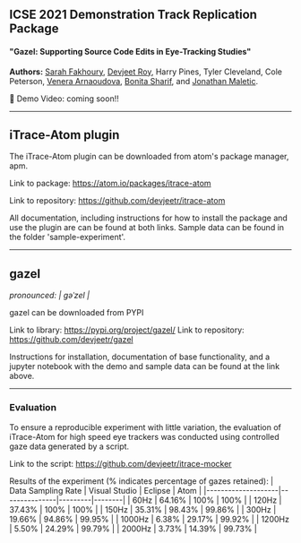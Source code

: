 ## ICSE 2021 Demonstration Track Replication Package
#### **"Gazel: Supporting Source Code Edits in Eye-Tracking Studies"**

**Authors:** [Sarah Fakhoury](https://sarahfakhoury.com), [Devjeet Roy](https://devjeetr.github.io), Harry Pines, Tyler Cleveland, Cole Peterson, [Venera Arnaoudova](https://www.veneraarnaoudova.com), [Bonita Sharif](https://www.shbonita.me), and [Jonathan Maletic](http://www.cs.kent.edu/~jmaletic/). 

:movie_camera: Demo Video:  coming soon!!

***

## iTrace-Atom plugin
The iTrace-Atom plugin can be downloaded from atom's package manager, apm. 

Link to package: https://atom.io/packages/itrace-atom

Link to repository: https://github.com/devjeetr/itrace-atom

All documentation, including instructions for how to install the package and use the plugin are can be found at both links. Sample data can be found in the folder 'sample-experiment'.

***

## gazel 
*pronounced: | ɡəˈzel |*

gazel can be downloaded from PYPI 

Link to library: https://pypi.org/project/gazel/
Link to repository: https://github.com/devjeetr/gazel

Instructions for installation, documentation of base functionality, and a jupyter notebook with the demo and sample data can be found at the link above.

***
### Evaluation 
To ensure a reproducible experiment with little variation, the evaluation of iTrace-Atom for high speed eye trackers was conducted using controlled gaze data generated by a script. 

Link to the script: https://github.com/devjeetr/itrace-mocker

Results of the experiment (% indicates percentage of gazes retained):
| Data Sampling Rate | Visual Studio | Eclipse | Atom   |
|--------------------|---------------|---------|--------|
| 60Hz               | 64.16%        | 100%    | 100%   |
| 120Hz              | 37.43%        | 100%    | 100%   |
| 150Hz              | 35.31%        | 98.43%  | 99.86% |
| 300Hz              | 19.66%        | 94.86%  | 99.95% |
| 1000Hz             | 6.38%         | 29.17%  | 99.92% |
| 1200Hz             | 5.50%         | 24.29%  | 99.79% |
| 2000Hz             | 3.73%         | 14.39%  | 99.73% |

